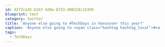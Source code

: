 ```yaml
---
id: d272ca35-b2b7-420a-b733-d08218c15359
blueprint: text
category: twitter
title: 'Anyone else going to #TechDays in Vancouver this year?'
caption: 'Anyone else going to <span class="hashtag hashtag_local">#<a href="http://tweettemp.darylchymko.ca/?tag=techdays">TechDays</a> in Vancouver this year?'
tags:
  - TechDays
---
```

